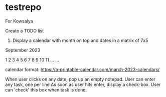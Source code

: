 # testrepo
For Kowsalya

Create a TODO list
1. Display a calendar with month on top and dates in a matrix of 7x5

September 2023

1 2 3 4 5 6 7
8 9 10 11 ...
...

calendar format: https://a-printable-calendar.com/march-2023-calendars/

When user clicks on any date, pop up an empty notepad. 
User can enter any task, one per line
As soon as user hits enter, display a check-box. 
User can 'check' this box when task is done.



